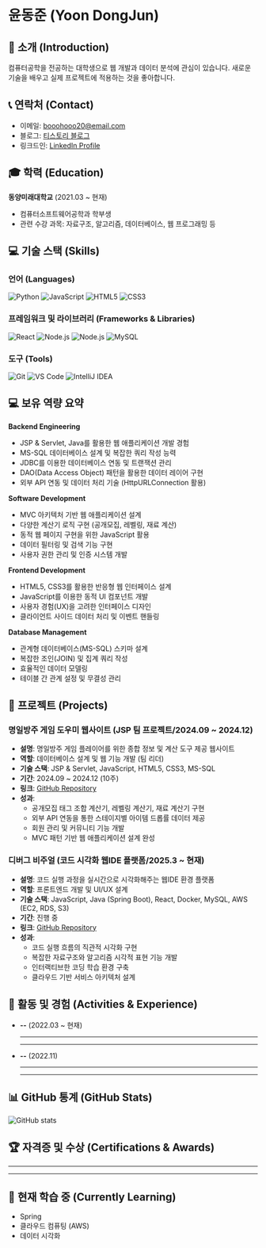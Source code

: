 # 윤동준 (Yoon DongJun)

## 👋 소개 (Introduction)
컴퓨터공학을 전공하는 대학생으로 웹 개발과 데이터 분석에 관심이 있습니다. 새로운 기술을 배우고 실제 프로젝트에 적용하는 것을 좋아합니다.

## 📞 연락처 (Contact)
- 이메일: booohooo20@email.com
- 블로그: [티스토리 블로그](https://example.tistory.com)
- 링크드인: [LinkedIn Profile](https://linkedin.com/in/username)

## 🎓 학력 (Education)
**동양미래대학교** (2021.03 ~ 현재)
- 컴퓨터소프트웨어공학과 학부생
- 관련 수강 과목: 자료구조, 알고리즘, 데이터베이스, 웹 프로그래밍 등

## 💻 기술 스택 (Skills)
### 언어 (Languages)
![Python](https://img.shields.io/badge/Python-3776AB?style=flat-square&logo=python&logoColor=white)
![JavaScript](https://img.shields.io/badge/JavaScript-F7DF1E?style=flat-square&logo=javascript&logoColor=black)
![HTML5](https://img.shields.io/badge/HTML5-E34F26?style=flat-square&logo=html5&logoColor=white)
![CSS3](https://img.shields.io/badge/CSS3-1572B6?style=flat-square&logo=css3&logoColor=white)

### 프레임워크 및 라이브러리 (Frameworks & Libraries)
![React](https://img.shields.io/badge/React-61DAFB?style=flat-square&logo=react&logoColor=black)
![Node.js](https://img.shields.io/badge/Node.js-339933?style=flat-square&logo=node.js&logoColor=white)
![Node.js](https://img.shields.io/badge/Node.js-339933?style=flat-square&logo=node.js&logoColor=white)
![MySQL](https://img.shields.io/badge/MySQL-4479A1?style=flat-square&logo=mysql&logoColor=white)

### 도구 (Tools)
![Git](https://img.shields.io/badge/Git-F05032?style=flat-square&logo=git&logoColor=white)
![VS Code](https://img.shields.io/badge/VS_Code-007ACC?style=flat-square&logo=visual-studio-code&logoColor=white)
![IntelliJ IDEA](https://img.shields.io/badge/IntelliJ_IDEA-000000?style=flat-square&logo=intellij-idea&logoColor=white)

## 💻 보유 역량 요약
**Backend Engineering**
* JSP & Servlet, Java를 활용한 웹 애플리케이션 개발 경험
* MS-SQL 데이터베이스 설계 및 복잡한 쿼리 작성 능력
* JDBC를 이용한 데이터베이스 연동 및 트랜잭션 관리
* DAO(Data Access Object) 패턴을 활용한 데이터 레이어 구현
* 외부 API 연동 및 데이터 처리 기술 (HttpURLConnection 활용)

**Software Development**
* MVC 아키텍처 기반 웹 애플리케이션 설계
* 다양한 계산기 로직 구현 (공개모집, 레벨링, 재료 계산)
* 동적 웹 페이지 구현을 위한 JavaScript 활용
* 데이터 필터링 및 검색 기능 구현
* 사용자 권한 관리 및 인증 시스템 개발

**Frontend Development**
* HTML5, CSS3를 활용한 반응형 웹 인터페이스 설계
* JavaScript를 이용한 동적 UI 컴포넌트 개발
* 사용자 경험(UX)을 고려한 인터페이스 디자인
* 클라이언트 사이드 데이터 처리 및 이벤트 핸들링

**Database Management**
* 관계형 데이터베이스(MS-SQL) 스키마 설계
* 복잡한 조인(JOIN) 및 집계 쿼리 작성
* 효율적인 데이터 모델링
* 테이블 간 관계 설정 및 무결성 관리

## 🚀 프로젝트 (Projects)
### 명일방주 게임 도우미 웹사이트 (JSP 팀 프로젝트/2024.09 ~ 2024.12)
- **설명**: 명일방주 게임 플레이어를 위한 종합 정보 및 계산 도구 제공 웹사이트
- **역할**: 데이터베이스 설계 및 웹 기능 개발 (팀 리더)
- **기술 스택**: JSP & Servlet, JavaScript, HTML5, CSS3, MS-SQL
- **기간**: 2024.09 ~ 2024.12 (10주)
- **링크**: [GitHub Repository](#)
- **성과**:
  - 공개모집 태그 조합 계산기, 레벨링 계산기, 재료 계산기 구현
  - 외부 API 연동을 통한 스테이지별 아이템 드롭률 데이터 제공
  - 회원 관리 및 커뮤니티 기능 개발
  - MVC 패턴 기반 웹 애플리케이션 설계 완성

### 디버그 비주얼 (코드 시각화 웹IDE 플랫폼/2025.3 ~ 현재)
- **설명**: 코드 실행 과정을 실시간으로 시각화해주는 웹IDE 환경 플랫폼
- **역할**: 프론트엔드 개발 및 UI/UX 설계
- **기술 스택**: JavaScript, Java (Spring Boot), React, Docker, MySQL, AWS (EC2, RDS, S3)
- **기간**: 진행 중
- **링크**: [GitHub Repository](https://github.com/DMU-DebugVisual)
- **성과**:
  - 코드 실행 흐름의 직관적 시각화 구현
  - 복잡한 자료구조와 알고리즘 시각적 표현 기능 개발
  - 인터랙티브한 코딩 학습 환경 구축
  - 클라우드 기반 서비스 아키텍처 설계

## 📜 활동 및 경험 (Activities & Experience)
- **--** (2022.03 ~ 현재)
  - --
  - --

- **--** (2022.11)
  - --
  - --

## 📊 GitHub 통계 (GitHub Stats)
![GitHub stats](https://github-readme-stats.vercel.app/api?username=yourusername&show_icons=true&theme=radical)

## 🏆 자격증 및 수상 (Certifications & Awards)
- --
- --

## 🌱 현재 학습 중 (Currently Learning)
- Spring
- 클라우드 컴퓨팅 (AWS)
- 데이터 시각화

